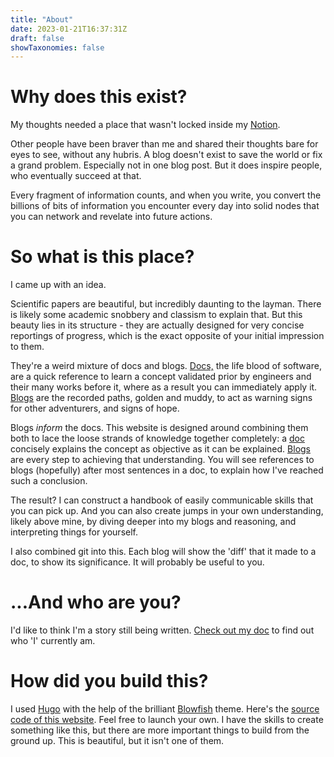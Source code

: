 ```yaml
---
title: "About"
date: 2023-01-21T16:37:31Z
draft: false
showTaxonomies: false
---
```


# Why does this exist?

My thoughts needed a place that wasn't locked inside my [Notion](https://www.notion.so/). 

Other people have been braver than me and shared their thoughts bare for eyes to see, without any hubris. A blog doesn't exist to save the world or fix a grand problem. Especially not in one blog post. But it does inspire people, who eventually succeed at that.

Every fragment of information counts, and when you write, you convert the billions of bits of information you encounter every day into solid nodes that you can network and revelate into future actions.

# So what is this place?

I came up with an idea.

Scientific papers are beautiful, but incredibly daunting to the layman. There is likely some academic snobbery and classism to explain that. But this beauty lies in its structure - they are actually designed for very concise reportings of progress, which is the exact opposite of your initial impression to them.

They're a weird mixture of docs and blogs. [Docs,](../docs/) the life blood of software, are a quick reference to learn a concept validated prior by engineers and their many works before it, where as a result you can immediately apply it. [Blogs](../blogs/) are the recorded paths, golden and muddy, to act as warning signs for other adventurers, and signs of hope.

Blogs *inform* the docs. This website is designed around combining them both to lace the loose strands of knowledge together completely: a [doc](../docs/) concisely explains the concept as objective as it can be explained. [Blogs](../blogs/) are every step to achieving that understanding. You will see references to blogs (hopefully) after most sentences in a doc, to explain how I've reached such a conclusion.

The result? I can construct a handbook of easily communicable skills that you can pick up. And you can also create jumps in your own understanding, likely above mine, by diving deeper into my blogs and reasoning, and interpreting things for yourself.

I also combined git into this. Each blog will show the 'diff' that it made to a doc, to show its significance. It will probably be useful to you.

# ...And who are you?

I'd like to think I'm a story still being written. [Check out my doc](../docs/jordan-peters-aka-rollersteaam) to find out who 'I' currently am.

# How did you build this?

I used [Hugo](https://gohugo.io/) with the help of the brilliant [Blowfish](https://blowfish.page/) theme. Here's the [source code of this website](https://github.com/rollersteaam/underestimator). Feel free to launch your own. I have the skills to create something like this, but there are more important things to build from the ground up. This is beautiful, but it isn't one of them.
